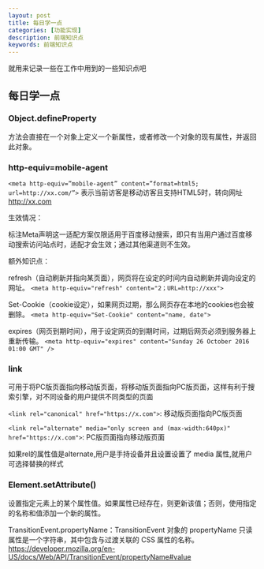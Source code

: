 ```yaml
---
layout: post
title: 每日学一点
categories: [功能实现]
description: 前端知识点
keywords: 前端知识点
---
```


就用来记录一些在工作中用到的一些知识点吧

## 每日学一点

### Object.defineProperty
方法会直接在一个对象上定义一个新属性，或者修改一个对象的现有属性，并返回此对象。

### http-equiv=mobile-agent

`<meta http-equiv=”mobile-agent” content=”format=html5; url=http://xx.com/”>` 表示当前访客是移动访客且支持HTML5时，转向网址 http://xx.com

生效情况：

标注Meta声明这一适配方案仅限适用于百度移动搜索，即只有当用户通过百度移动搜索访问站点时，适配才会生效；通过其他渠道则不生效。

额外知识点：

refresh（自动刷新并指向某页面），网页将在设定的时间内自动刷新并调向设定的网址。
`<meta http-equiv="refresh" content="2；URL=http://xxx">`

Set-Cookie（cookie设定），如果网页过期，那么网页存在本地的cookies也会被删除。
`<meta http-equiv="Set-Cookie" content="name, date">`

expires（网页到期时间），用于设定网页的到期时间，过期后网页必须到服务器上重新传输。
`<meta http-equiv="expires" content="Sunday 26 October 2016 01:00 GMT" />`


### link

可用于将PC版页面指向移动版页面，将移动版页面指向PC版页面，这样有利于搜索引擎，对不同设备的用户提供不同类型的页面

`<link rel="canonical" href="https://x.com">`:  移动版页面指向PC版页面


`<link rel="alternate" media="only screen and (max-width:640px)" href="https://x.com">`: PC版页面指向移动版页面

如果rel的属性值是alternate,用户是手持设备并且设置设置了 media 属性,就用户可选择替换的样式

### Element.setAttribute()

设置指定元素上的某个属性值。如果属性已经存在，则更新该值；否则，使用指定的名称和值添加一个新的属性。

TransitionEvent.propertyName：TransitionEvent 对象的 propertyName 只读属性是一个字符串，其中包含与过渡关联的 CSS 属性的名称。https://developer.mozilla.org/en-US/docs/Web/API/TransitionEvent/propertyName#value



